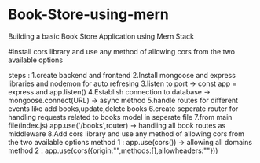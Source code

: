 # Book-Store-using-mern

Building a basic Book Store Application using Mern Stack

#install cors library and use any method of allowing cors from the two available options

steps :
1.create backend and frontend
2.Install mongoose and express libraries and nodemon for auto refresing
3.listen to port -> const app = express and app.listen()
4.Establish connection to database -> mongoose.connect(URL) -> async method
5.handle routes for different events like add books,update,delete books
6.create seperate router for handling requests related to books model in seperate file
7.from main file(index.js) app.use('/books',router) -> handling all book routes as middleware
8.Add cors library and use any method of allowing cors from the two available options
method 1 : app.use(cors()) -> allowing all domains
method 2 : app.use(cors({origin:"",methods:[],allowheaders:""}))
